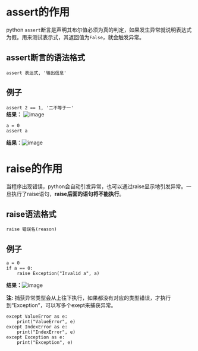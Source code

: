 # assert的作用
python `assert`断言是声明其布尔值必须为真的判定，如果发生异常就说明表达式为假。用来测试表示式，其返回值为`False`，就会触发异常。  

## assert断言的语法格式
`assert 表达式, '输出信息'`

## 例子
`assert 2 == 1, '二不等于一'`  
**结果：** ![image](https://user-images.githubusercontent.com/96570699/170164680-fb9f51ca-0a5d-41bf-bfc4-03155c93735b.png)  

```
a = 0
assert a
```
**结果：**![image](https://user-images.githubusercontent.com/96570699/170165371-2e8ce73c-cb3a-4b97-b9bd-7c6d9ddd9e8c.png)  

# raise的作用
当程序出现错误，python会自动引发异常，也可以通过raise显示地引发异常。一旦执行了raise语句，**raise后面的语句将不能执行**。  

## raise语法格式
`raise 错误名(reason)`

## 例子
```
a = 0
if a == 0:
    raise Exception("Invalid a", a)
```
**结果：**![image](https://user-images.githubusercontent.com/96570699/170173986-3567f442-34c2-4127-bc5f-b5afc6b61567.png)  

**注:** 捕获异常类型会从上往下执行，如果都没有对应的类型错误，才执行到“Exception”，可以写多个exept来捕获异常。
```
except ValueError as e:
    print("ValueError", e)
except IndexError as e:
    print("IndexError", e)
except Exception as e:
    print("Exception", e)
```
